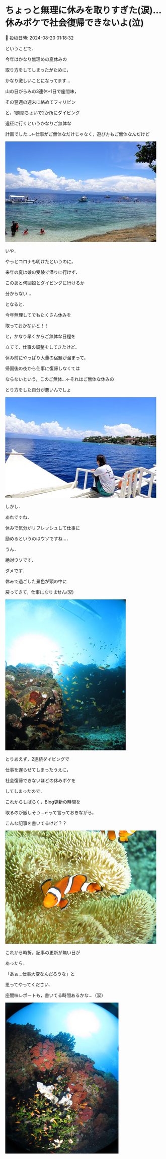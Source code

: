 # ちょっと無理に休みを取りすぎた(涙)…休みボケで社会復帰できないよ(泣)

📅 投稿日時: 2024-08-20 01:18:32

ということで．


今年はかなり無理めの夏休みの


取り方をしてしまったがために，


かなり激しいことになってます…





山の日がらみの3連休+1日で座間味，


その翌週の週末に絡めてフィリピン


と，1週間ちょいで2か所にダイビング


遠征に行くというかなりご無体な


計画でした…←仕事がご無体なだけじゃなく，遊び方もご無体なんだけど







![fb6c04850bfe5a555f890f3d213f18f9.jpg](images/fb6c04850bfe5a555f890f3d213f18f9.jpg)







いや．


やっとコロナも明けたというのに，


来年の夏は娘の受験で潜りに行けず．


このあと何回娘とダイビングに行けるか


分からない…


となると．





今年無理してでもたくさん休みを


取っておかないと！！





と，かなり早くからご無体な日程を


立てて，仕事の調整をしてきたけど．


休み前にやっぱり大量の宿題が溜まって，


帰国後の夜から仕事に復帰しなくては


ならないという，このご無体…←それはご無体な休みの


とり方をした自分が悪いんでしょ







![c2eafa883d716a6e1adac384de62ec1f.jpg](images/c2eafa883d716a6e1adac384de62ec1f.jpg)







しかし．


あれですね．


休みで気分がリフレッシュして仕事に


励めるというのはウソですね…．


うん．


絶対ウソです．


ダメです．


休みで過ごした景色が頭の中に


戻ってきて，仕事になりません(涙)







![5c4c4f4f6553b9496319fc335987a0e0.jpg](images/5c4c4f4f6553b9496319fc335987a0e0.jpg)







とりあえず，2連続ダイビングで


仕事を遅らせてしまったうえに，


社会復帰できないほどの休みボケを


してしまったので．


これからしばらく，Blog更新の時間を


取るのが厳しそう…←って言っておきながら，


こんな記事を書いてるけど？？







![b9b30e460a1e93dc571643f0d9b7632f.jpg](images/b9b30e460a1e93dc571643f0d9b7632f.jpg)







これから時折，記事の更新が無い日が


あったら．


「あぁ…仕事大変なんだろうな」と


思ってやってください．





座間味レポートも，書いてる時間あるかな…（涙）







![5f29e282eabe885dbc1035e32371cabd.jpg](images/5f29e282eabe885dbc1035e32371cabd.jpg)
